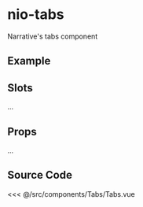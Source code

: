 # nio-tabs

Narrative's tabs component

## Example

<Demo componentName="nio-tabs" />

## Slots

...

## Props

...

## Source Code

<SourceCode>
<<< @/src/components/Tabs/Tabs.vue
</SourceCode>

